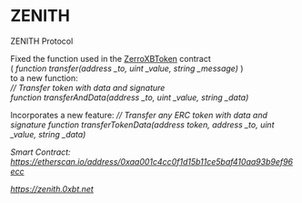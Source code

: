# ZENITH
ZENITH Protocol

Fixed the function used in the <a href="https://etherscan.io/token/0xcd0a53685b594a543181e6203433766648a8cd43" target="_blank">ZerroXBToken</a> contract <br>
( <i>function transfer(address _to, uint _value, string _message)</i> )<br>
to a new function: <br>
<i>// Transfer token with data and signature<br>
function transferAndData(address _to, uint _value, string _data)</i><br>

Incorporates a new feature:
<i>// Transfer any ERC token with data and signature
function transferTokenData(address token, address _to, uint _value, string _data)<i>
  
  Smart Contract:
  https://etherscan.io/address/0xaa001c4cc0f1d15b11ce5baf410aa93b9ef96ecc
  
  https://zenith.0xbt.net
